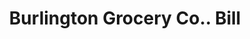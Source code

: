 ---
doi: 10.7916/D89G6ZZ2
date_other: '1900'
date_other_textual: 1900-1909
form: printed ephemera
genre:
- Invoices
name:
- Burlington Grocery Co.
object_in_context_url: https://biggert.cul.columbia.edu/items/view/ave_biggert_01589
subject_hierarchical_geographic:
- Burlington, Vermont, United States
subject_name:
- Burlington Grocery Co.
title: Burlington Grocery Co.. Bill
sort_title: Burlington Grocery Co.. Bill
call_number: ave_biggert_01589
coordinates:
- 44.475833333333334,-73.21194444444444
pid: ave_biggert_01589
identifiers: ave_biggert_01589
thumbnail: https://derivativo-1.library.columbia.edu/iiif/2/ldpd:343963/full/!256,256/0/native.jpg
permalink: /biggert/ave_biggert_01589/
layout: iiif-image-page
---
